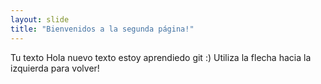 ```yaml
---
layout: slide
title: "Bienvenidos a la segunda página!"
---
```

Tu texto
Hola nuevo texto estoy aprendiedo git :)
Utiliza la flecha hacia la izquierda para volver!